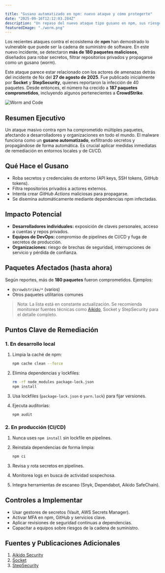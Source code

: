 ```yaml
---

title: "Gusano automatizado en npm: nuevo ataque y cómo protegerte"
date: "2025-09-16T12:12:03.284Z"
description: "Un repaso del nuevo ataque tipo gusano en npm, sus riesgos y pasos concretos de mitigación."
featuredImage: "./worm.png"
---
```


Los recientes ataques contra el ecosistema de **npm** han demostrado lo vulnerable que puede ser la cadena de suministro de software. En este nuevo incidente, se detectaron **más de 180 paquetes maliciosos**, diseñados para robar secretos, filtrar repositorios privados y propagarse como un gusano (*worm*).

Este ataque parece estar relacionado con los actores de amenazas detrás del incidente de Nx del **27 de agosto de 2025**. Fue publicado inicialmente por **Socket** y **StepSecurity**, quienes reportaron la infección de 40 paquetes. Desde entonces, el número ha crecido a **187 paquetes comprometidos**, incluyendo algunos pertenecientes a **CrowdStrike**.

![Worm and Code](./worm.png "AI generated worm in code.")

## Resumen Ejecutivo

Un ataque masivo contra npm ha comprometido múltiples paquetes, afectando a desarrolladores y organizaciones en todo el mundo. El malware funciona como un **gusano automatizado**, exfiltrando secretos y propagándose de forma automática. Es crucial aplicar medidas inmediatas de remediación en entornos locales y de CI/CD.

## Qué Hace el Gusano

* Roba secretos y credenciales de entorno (API keys, SSH tokens, GitHub tokens).
* Filtra repositorios privados a actores externos.
* Intenta crear *GitHub Actions* maliciosas para propagarse.
* Se disemina automáticamente mediante dependencias npm infectadas.

## Impacto Potencial

* **Desarrolladores individuales:** exposición de claves personales, acceso a cuentas y repos privados.
* **Equipos de DevOps:** compromiso de pipelines de CI/CD y fuga de secretos de producción.
* **Organizaciones:** riesgo de brechas de seguridad, interrupciones de servicio y pérdida de confianza.

## Paquetes Afectados (hasta ahora)

Según reportes, más de **180 paquetes** fueron comprometidos. Ejemplos:

* `@crowdstrike/*` (varios)
* Otros paquetes utilitarios comunes

> Nota: La lista está en constante actualización. Se recomienda monitorear fuentes técnicas como [Aikido](https://www.aikido.dev/blog/s1ngularity-nx-attackers-strike-again), Socket y StepSecurity para el detalle completo.

## Puntos Clave de Remediación

### 1. En desarrollo local

1. Limpia la caché de npm:

   ```bash
   npm cache clean --force
   ```
2. Elimina dependencias y lockfiles:

   ```bash
   rm -rf node_modules package-lock.json
   npm install
   ```
3. Usa lockfiles (`package-lock.json` o `yarn.lock`) para fijar versiones.
4. Ejecuta auditorías:

   ```bash
   npm audit
   ```

### 2. En producción (CI/CD)

1. Nunca uses `npm install` sin lockfile en pipelines.
2. Reinstala dependencias de forma limpia:

   ```bash
   npm ci
   ```
3. Revisa y rota secretos en pipelines.
4. Monitorea logs en busca de actividad sospechosa.
5. Integra herramientas de escaneo (Snyk, Dependabot, Aikido SafeChain).

## Controles a Implementar

* Usar gestores de secretos (Vault, AWS Secrets Manager).
* Activar MFA en npm, GitHub y servicios clave.
* Aplicar revisiones de seguridad continuas a dependencias.
* Capacitar a equipos sobre riesgos de la cadena de suministro.

## Fuentes y Publicaciones Adicionales

1. [Aikido Security](https://lnkd.in/gsrtJhz6)
2. [Socket](https://lnkd.in/g82zHnrV)
3. [StepSecurity](https://lnkd.in/g38B4X-d)

